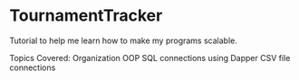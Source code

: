 # TournamentTracker
Tutorial to help me learn how to make my programs scalable.

Topics Covered:
Organization
OOP
SQL connections using Dapper
CSV file connections

